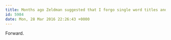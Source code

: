 ```yaml
---
title: Months ago Zeldman suggested that I forgo single word titles and practice better SEO. He's right. At first, the one word titles thing was fun, but over time, it became one more barrier to publishing. Textism, I did what I could.
id: 5984
date: Mon, 28 Mar 2016 22:26:43 +0000
---
```


Forward.





